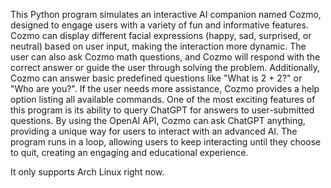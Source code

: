 This Python program simulates an interactive AI companion named Cozmo, designed to engage users with a variety of fun and informative features. Cozmo can display different facial expressions (happy, sad, surprised, or neutral) based on user input, making the interaction more dynamic. The user can also ask Cozmo math questions, and Cozmo will respond with the correct answer or guide the user through solving the problem. Additionally, Cozmo can answer basic predefined questions like "What is 2 + 2?" or "Who are you?". If the user needs more assistance, Cozmo provides a help option listing all available commands. One of the most exciting features of this program is its ability to query ChatGPT for answers to user-submitted questions. By using the OpenAI API, Cozmo can ask ChatGPT anything, providing a unique way for users to interact with an advanced AI. The program runs in a loop, allowing users to keep interacting until they choose to quit, creating an engaging and educational experience.



It only supports Arch Linux right now.
